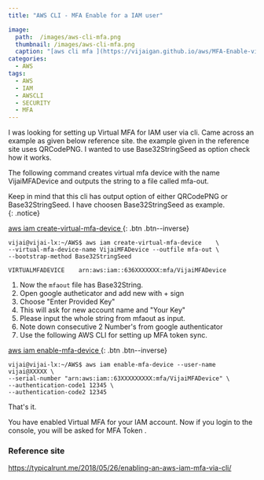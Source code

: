 ```yaml
---
title: "AWS CLI - MFA Enable for a IAM user"

image: 
  path:  /images/aws-cli-mfa.png
  thumbnail: /images/aws-cli-mfa.png 
  caption: "[aws cli mfa ](https://vijaigan.github.io/aws/MFA-Enable-via-AWS-CLI/)"
categories:
  - AWS 
tags:
  - AWS
  - IAM
  - AWSCLI 
  - SECURITY 
  - MFA 
---
```

I was looking for setting up Virtual MFA for IAM user via cli. 
Came across an example as given below reference site. the example given in the reference site uses QRCodePNG.
I wanted to use Base32StringSeed as option check how it works. 

The following command creates virtual mfa device with the name VijaiMFADevice and outputs the string 
to a file called mfa-out. 

Keep in mind that this cli has output option of either QRCodePNG or Base32StringSeed. 
I have choosen Base32StringSeed as example.  
{: .notice}

[aws iam create-virtual-mfa-device ](https://docs.aws.amazon.com/cli/latest/reference/iam/create-virtual-mfa-device.html){: .btn .btn--inverse}

~~~shell 
vijai@vijai-lx:~/AWS$ aws iam create-virtual-mfa-device    \ 
--virtual-mfa-device-name VijaiMFADevice --outfile mfa-out \ 
--bootstrap-method Base32StringSeed

VIRTUALMFADEVICE    arn:aws:iam::636XXXXXXX:mfa/VijaiMFADevice
~~~ 

1. Now the `mfaout` file has Base32String.
2. Open google autheticator and add new with + sign 
3. Choose "Enter Provided Key" 
4. This will ask for new account name and "Your Key" 
5. Please input the whole string from mfaout as input. 
6. Note down consecutive 2 Number's from google authenticator 
7. Use the following AWS CLI for setting up MFA token sync. 

[aws iam enable-mfa-device ](https://docs.aws.amazon.com/cli/latest/reference/iam/enable-mfa-device.html){: .btn .btn--inverse}
~~~shell 
vijai@vijai-lx:~/AWS$ aws iam enable-mfa-device --user-name vijai@XXXXX \ 
--serial-number "arn:aws:iam::63XXXXXXXXX:mfa/VijaiMFADevice" \ 
--authentication-code1 12345 \
--authentication-code2 12345 
~~~ 

That's it. 

You have enabled Virtual MFA for your IAM account. Now if you login to the console, you will be asked for MFA Token .

### Reference site 

https://typicalrunt.me/2018/05/26/enabling-an-aws-iam-mfa-via-cli/  
